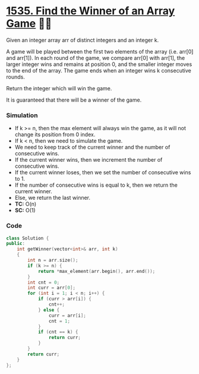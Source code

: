# [1535. Find the Winner of an Array Game](https://leetcode.com/problems/find-the-winner-of-an-array-game/) 🌟🌟

Given an integer array arr of distinct integers and an integer k.

A game will be played between the first two elements of the array (i.e. arr[0] and arr[1]). In each round of the game, we compare arr[0] with arr[1], the larger integer wins and remains at position 0, and the smaller integer moves to the end of the array. The game ends when an integer wins k consecutive rounds.

Return the integer which will win the game.

It is guaranteed that there will be a winner of the game.

### Simulation

-   If k >= n, then the max element will always win the game, as it will not change its position from 0 index.
-   If k < n, then we need to simulate the game.
-   We need to keep track of the current winner and the number of consecutive wins.
-   If the current winner wins, then we increment the number of consecutive wins.
-   If the current winner loses, then we set the number of consecutive wins to 1.
-   If the number of consecutive wins is equal to k, then we return the current winner.
-   Else, we return the last winner.
-   **TC:** O(n)
-   **SC:** O(1)

### Code

```cpp
class Solution {
public:
    int getWinner(vector<int>& arr, int k)
    {
        int n = arr.size();
        if (k >= n) {
            return *max_element(arr.begin(), arr.end());
        }
        int cnt = 0;
        int curr = arr[0];
        for (int i = 1; i < n; i++) {
            if (curr > arr[i]) {
                cnt++;
            } else {
                curr = arr[i];
                cnt = 1;
            }
            if (cnt == k) {
                return curr;
            }
        }
        return curr;
    }
};
```
